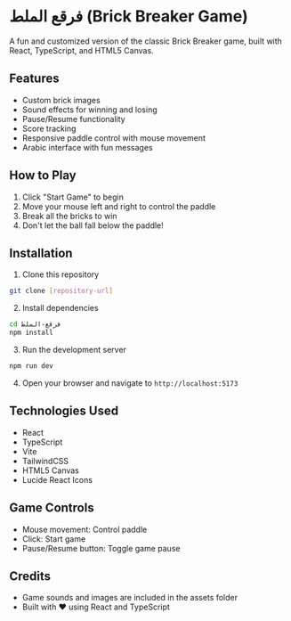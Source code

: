 # فرقع الملط (Brick Breaker Game)

A fun and customized version of the classic Brick Breaker game, built with React, TypeScript, and HTML5 Canvas.

## Features

- Custom brick images
- Sound effects for winning and losing
- Pause/Resume functionality
- Score tracking
- Responsive paddle control with mouse movement
- Arabic interface with fun messages

## How to Play

1. Click "Start Game" to begin
2. Move your mouse left and right to control the paddle
3. Break all the bricks to win
4. Don't let the ball fall below the paddle!

## Installation

1. Clone this repository
```bash
git clone [repository-url]
```

2. Install dependencies
```bash
cd فرقع-الملط
npm install
```

3. Run the development server
```bash
npm run dev
```

4. Open your browser and navigate to `http://localhost:5173`

## Technologies Used

- React
- TypeScript
- Vite
- TailwindCSS
- HTML5 Canvas
- Lucide React Icons

## Game Controls

- Mouse movement: Control paddle
- Click: Start game
- Pause/Resume button: Toggle game pause

## Credits

- Game sounds and images are included in the assets folder
- Built with ❤️ using React and TypeScript 